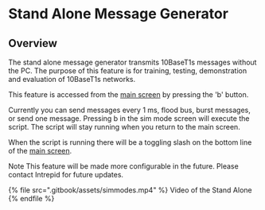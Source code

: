 # Stand Alone Message Generator

## Overview

The stand alone message generator transmits 10BaseT1s messages without the PC. The purpose of this feature is for training, testing, demonstration and evaluation of 10BaseT1s networks.&#x20;

This feature is accessed from the [main screen](display-main-screen/) by pressing the 'b' button.&#x20;

Currently you can send messages every 1 ms, flood bus,  burst messages, or send one message. Pressing b in the sim mode screen will execute the script. The script will stay running when you return to the main screen.

When the script is running there will be a toggling slash on the bottom line of the [main screen](display-main-screen/).

Note This feature will be made more configurable in the future. Please contact Intrepid for future updates.

{% file src=".gitbook/assets/simmodes.mp4" %}
Video of the Stand Alone
{% endfile %}
